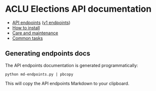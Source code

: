 # ACLU Elections API documentation

* [API endpoints](endpoints.md) ([v1 endpoints](endpoints-v1.md))
* [How to install](install.md)
* [Care and maintenance](maintenance.md)
* [Common tasks](tasks.md)

## Generating endpoints docs

The API endpoints documentation is generated programmatically:

```
python md-endpoints.py | pbcopy
```

This will copy the API endpoints Markdown to your clipboard.
